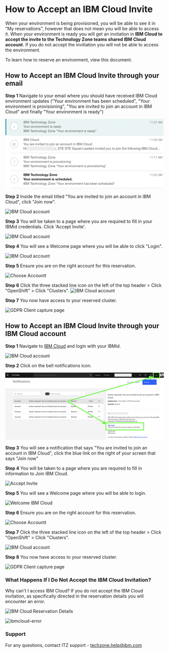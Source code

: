 # How to Accept an IBM Cloud Invite 

When your environment is being provisioned, you will be able to see it in "My reservations", however that does not mean you will be able to access it. When your environment is ready you will get an invitation in **IBM Cloud to accept the invite to the Technology Zone teams shared IBM Cloud account**. If you do not accept the invitiation you will not be able to access the environment. 

To learn how to reserve an environment, view this document. 


## How to Accept an IBM Cloud Invite through your email
**Step 1** Navigate to your email where you should have received IBM Cloud environment updates ("Your environment has been scheduled", "Your environment is provisioning", "You are invited to join an account in IBM Cloud" and finally "Your environment is ready")

![IBM Cloud account](Images/ibm-cloud-emails1.png) 

**Step 2** Inside the email titled "You are invited to join an account in IBM Cloud", click "Join now". 

![IBM Cloud account](Images/email%20ibm%20cloud%20invite.png)

**Step 3** You will be taken to a page where you are required to fill in your IBMid credentials. Click 'Accept Invite'.

![IBM Cloud account](Images/ibm-cloud-accept-invite.png)

**Step 4** You will see a Welcome page where you will be able to click "Login".

![IBM Cloud account](Images/ibm-cloud-welcome.png)

**Step 5** Ensure you are on the right account for this reservation. 

![Choose Accountt](Images/itz%20account.png)

**Step 6** Click the three stacked line icon on the left of the top header > Click "OpenShift" > Click "Clusters".
![IBM Cloud account](Images/access-cluster.png)

**Step 7** You now have access to your reserved cluster.

![GDPR Client capture page](Images/openshift-cluster-access.png)



## How to Accept an IBM Cloud Invite through your IBM Cloud account

**Step 1** Navigate to [IBM Cloud](https://cloud.ibm.com) and login with your IBMid.

![IBM Cloud account](Images/ibm-cloud-login.png)

**Step 2** Click on the bell notifications icon.

![Bell Incon](Images/ibmcloud-notification1.png)

**Step 3** You will see a notification that says "You are invited to join an account in IBM Cloud", click the blue link on the right of your screen that says "Join now"


**Step 4** You will be taken to a page where you are required to fill in information to Join IBM Cloud.

![Accept Invite](Images/ibm-cloud-accept-invite.png)

**Step 5** You will see a Welcome page where you will be able to login.

![Welcome IBM Cloud](Images/ibm-cloud-welcome.png)

**Step 6** Ensure you are on the right account for this reservation.

![Choose Accountt](Images/itz%20account.png)

**Step 7** Click the three stacked line icon on the left of the top header > Click "OpenShift" > Click "Clusters".

![IBM Cloud account](Images/access-cluster.png)

**Step 8** You now have access to your reserved cluster.

![GDPR Client capture page](Images/openshift-cluster-access.png)

### What Happens If I Do Not Accept the IBM Cloud Invitation?

Why can't I access IBM Cloud? If you do not accept the IBM Cloud invitation, as specifically directed in the reservation details you will encounter an error.

![IBM Cloud Reservation Details](https://github.com/IBM/itz-support-public/blob/79339c00fb16c79fc5468c05477a74b3f762c56b/IBM-Technology-Zone/IBM-Technology-Zone-Runbooks/Images/ibmcloud-reservation-details.png)

![ibmcloud-error](https://github.com/IBM/itz-support-public/blob/79339c00fb16c79fc5468c05477a74b3f762c56b/IBM-Technology-Zone/IBM-Technology-Zone-Runbooks/Images/ibmcloud-error.png)


### Support

For any questions, contact ITZ support - techzone.help@ibm.com
